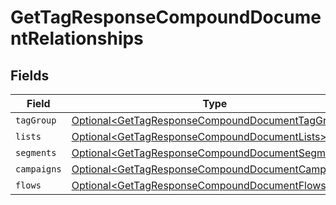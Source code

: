 # GetTagResponseCompoundDocumentRelationships


## Fields

| Field                                                                                                                    | Type                                                                                                                     | Required                                                                                                                 | Description                                                                                                              |
| ------------------------------------------------------------------------------------------------------------------------ | ------------------------------------------------------------------------------------------------------------------------ | ------------------------------------------------------------------------------------------------------------------------ | ------------------------------------------------------------------------------------------------------------------------ |
| `tagGroup`                                                                                                               | [Optional\<GetTagResponseCompoundDocumentTagGroup>](../../models/components/GetTagResponseCompoundDocumentTagGroup.md)   | :heavy_minus_sign:                                                                                                       | N/A                                                                                                                      |
| `lists`                                                                                                                  | [Optional\<GetTagResponseCompoundDocumentLists>](../../models/components/GetTagResponseCompoundDocumentLists.md)         | :heavy_minus_sign:                                                                                                       | N/A                                                                                                                      |
| `segments`                                                                                                               | [Optional\<GetTagResponseCompoundDocumentSegments>](../../models/components/GetTagResponseCompoundDocumentSegments.md)   | :heavy_minus_sign:                                                                                                       | N/A                                                                                                                      |
| `campaigns`                                                                                                              | [Optional\<GetTagResponseCompoundDocumentCampaigns>](../../models/components/GetTagResponseCompoundDocumentCampaigns.md) | :heavy_minus_sign:                                                                                                       | N/A                                                                                                                      |
| `flows`                                                                                                                  | [Optional\<GetTagResponseCompoundDocumentFlows>](../../models/components/GetTagResponseCompoundDocumentFlows.md)         | :heavy_minus_sign:                                                                                                       | N/A                                                                                                                      |